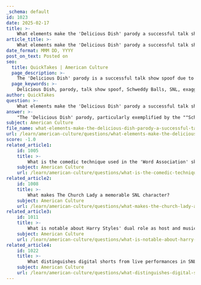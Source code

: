 ```yaml
---
_schema: default
id: 1023
date: 2025-02-17
title: >-
    What elements make the 'Delicious Dish' parody a successful talk show spoof?
article_title: >-
    What elements make the 'Delicious Dish' parody a successful talk show spoof?
date_format: MMM DD, YYYY
post_on_text: Posted on
seo:
  title: QuickTakes | American Culture
  page_description: >-
    The 'Delicious Dish' parody is a successful talk show spoof due to its use of exaggeration, cultural commentary, distinct character portrayals, clever wordplay, nostalgia, and innovative storytelling, exemplified by the iconic 'Schweddy Balls' sketch.
  page_keywords: >-
    Delicious Dish, parody, talk show spoof, Schweddy Balls, SNL, exaggeration, absurdity, cultural commentary, character portrayals, wordplay, puns, nostalgia, innovative storytelling, public radio, comedic tension
author: QuickTakes
question: >-
    What elements make the 'Delicious Dish' parody a successful talk show spoof?
answer: >-
    "The 'Delicious Dish' parody, particularly exemplified by the ""Schweddy Balls"" sketch, is a successful talk show spoof due to several key elements:\n1. **Exaggeration and Absurdity**: The sketch amplifies the serious tone and format of NPR's ""Delicious Dish,"" transforming a seemingly mundane cooking segment into a comedic exploration of double entendres and innuendo. Alec Baldwin's portrayal of Pete Schweddy, who discusses his holiday treats with a straight face, highlights the absurdity of the situation, making the humor more impactful.\n2. **Cultural Commentary**: The parody serves as a commentary on the nature of public radio and its often overly serious approach to topics that can be inherently humorous. By exaggerating the elements of the original show, SNL prompts viewers to reflect on the sometimes ridiculous aspects of televised performances, showcasing the absurdity that can exist within seemingly innocent entertainment.\n3. **Character Portrayals**: The characters in the sketch are portrayed with distinct traits that enhance the humor. Baldwin's deadpan delivery contrasts sharply with the outrageousness of the subject matter, creating a comedic tension that resonates with audiences. The supporting characters, played by Ana Gasteyer and Molly Shannon, also contribute to the sketch's success by embodying the overly earnest hosts typical of public radio.\n4. **Clever Wordplay**: The use of clever wordplay and puns is central to the humor in ""Schweddy Balls."" The title itself is a play on words, and the dialogue is filled with suggestive phrases that invite laughter while maintaining a veneer of seriousness. This technique not only entertains but also engages the audience in a more interactive way, as they catch the innuendos.\n5. **Nostalgia and Familiarity**: By referencing a well-known format and style of public radio, the sketch taps into a shared cultural experience. Viewers familiar with NPR's programming can appreciate the parody on a deeper level, as it plays on their expectations and experiences with the original content.\n6. **Innovative Storytelling**: The sketch exemplifies SNL's talent for innovative comedic storytelling, blending nostalgia with absurdity. This approach not only entertains but also showcases the show's ability to critique and satirize cultural phenomena effectively.\nIn summary, the success of the 'Delicious Dish' parody lies in its clever use of exaggeration, cultural commentary, character portrayals, wordplay, nostalgia, and innovative storytelling, all of which contribute to its lasting impact in the realm of television comedy."
subject: American Culture
file_name: what-elements-make-the-delicious-dish-parody-a-successful-talk-show-spoof.md
url: /learn/american-culture/questions/what-elements-make-the-delicious-dish-parody-a-successful-talk-show-spoof
score: -1.0
related_article1:
    id: 1005
    title: >-
        What is the comedic technique used in the 'Word Association' sketch?
    subject: American Culture
    url: /learn/american-culture/questions/what-is-the-comedic-technique-used-in-the-word-association-sketch
related_article2:
    id: 1008
    title: >-
        What makes The Church Lady a memorable SNL character?
    subject: American Culture
    url: /learn/american-culture/questions/what-makes-the-church-lady-a-memorable-snl-character
related_article3:
    id: 1011
    title: >-
        What is notable about Harry Styles' dual role as host and musical guest on SNL?
    subject: American Culture
    url: /learn/american-culture/questions/what-is-notable-about-harry-styles-dual-role-as-host-and-musical-guest-on-snl
related_article4:
    id: 1022
    title: >-
        What distinguishes digital shorts from live performances in SNL's sketch formats?
    subject: American Culture
    url: /learn/american-culture/questions/what-distinguishes-digital-shorts-from-live-performances-in-snls-sketch-formats
---
```


&nbsp;